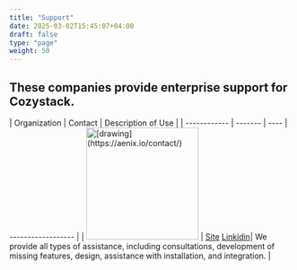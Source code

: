 ```yaml
---
title: "Support"
date: 2025-03-02T15:45:07+04:00
draft: false
type: "page"
weight: 50
---
```

## These companies provide enterprise support for Cozystack.

| Organization | Contact | Description of Use |
| ------------ | ------- | ---- | ------------------ |
| <img src="/img/logo.png" alt="[drawing](https://aenix.io/contact/)" width="200"/> | [Site](https://aenix.io/contact/) [Linkidin](https://www.linkedin.com/company/aenix-io)| We provide all types of assistance, including consultations, development of missing features, design, assistance with installation, and integration. |
